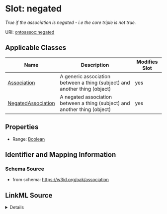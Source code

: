# Slot: negated


_True if the association is negated - i.e the core triple is not true._



URI: [ontoassoc:negated](https://w3id.org/oak/association/negated)



<!-- no inheritance hierarchy -->




## Applicable Classes

| Name | Description | Modifies Slot |
| --- | --- | --- |
[Association](Association.md) | A generic association between a thing (subject) and another thing (object) |  yes  |
[NegatedAssociation](NegatedAssociation.md) | A negated association between a thing (subject) and another thing (object) |  yes  |







## Properties

* Range: [Boolean](Boolean.md)





## Identifier and Mapping Information







### Schema Source


* from schema: https://w3id.org/oak/association




## LinkML Source

<details>
```yaml
name: negated
description: True if the association is negated - i.e the core triple is not true.
from_schema: https://w3id.org/oak/association
rank: 1000
alias: negated
domain_of:
- Association
- NegatedAssociation
range: boolean

```
</details>